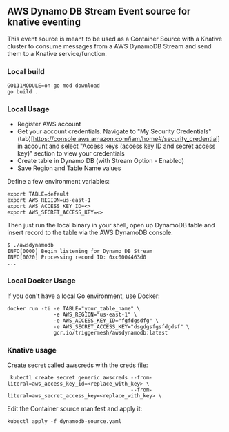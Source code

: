 ## AWS Dynamo DB Stream Event source for knative eventing

This event source is meant to be used as a Container Source with a Knative cluster to consume messages from a AWS DynamoDB Stream and send them to a Knative service/function.

### Local build

```
GO111MODULE=on go mod download
go build .
```

### Local Usage

- Register AWS account
- Get your account credentials. Navigate to "My Security Credentials" (tab)[https://console.aws.amazon.com/iam/home#/security_credential] in account and select "Access keys (access key ID and secret access key)" section to view your credentials
- Create table in Dynamo DB (with Stream Option - Enabled)
- Save Region and Table Name values

Define a few environment variables:

```
export TABLE=default
export AWS_REGION=us-east-1
export AWS_ACCESS_KEY_ID=<>
export AWS_SECRET_ACCESS_KEY=<>
```

Then just run the local binary in your shell, open up DynamoDB table and insert record to the table via the AWS DynamoDB console.

```
$ ./awsdynamodb 
INFO[0000] Begin listening for Dynamo DB Stream         
INFO[0020] Processing record ID: 0xc0004463d0 
...
```

### Local Docker Usage

If you don't have a local Go environment, use Docker:

```
docker run -ti -e TABLE="your_table_name" \
               -e AWS_REGION="us-east-1" \
               -e AWS_ACCESS_KEY_ID="fgfdgsdfg" \
               -e AWS_SECRET_ACCESS_KEY="dsgdgsfgsfdgdsf" \
               gcr.io/triggermesh/awsdynamodb:latest
```

### Knative usage

Create secret called awscreds with the creds file:

```
 kubectl create secret generic awscreds --from-literal=aws_access_key_id=<replace_with_key> \
                                        --from-literal=aws_secret_access_key=<replace_with_key> \
```

Edit the Container source manifest and apply it:

```
kubectl apply -f dynamodb-source.yaml
```

